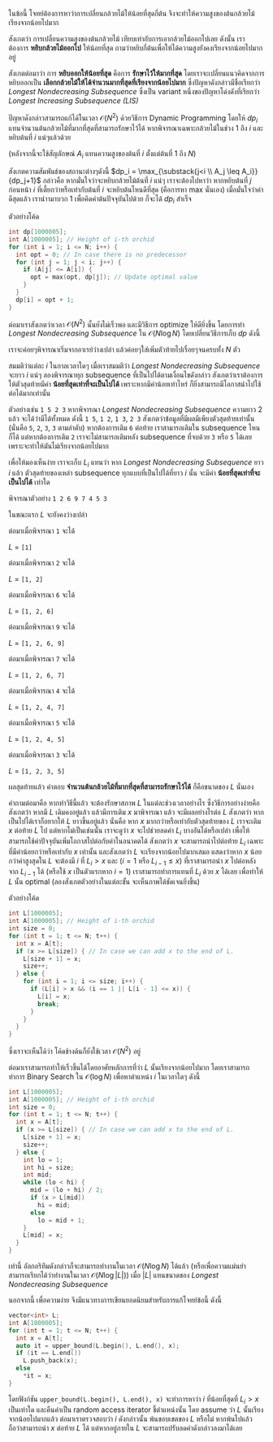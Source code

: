 ในข้อนี้ โจทย์ต้องการหาว่าการเปลี่ยนกล้วยไม้ให้น้อยที่สุดกี่ต้น จึงจะทำให้ความสูงของต้นกล้วยไม้ เรียงจากน้อยไปมาก

สังเกตว่า การเปลี่ยนความสูงของต้นกล้วยไม้ เทียบเท่ากับการเอากล้วยไม้ออกไปเลย ดังนั้น เราต้องการ **หยิบกล้วยไม้ออกไป** ให้น้อยที่สุด ถามว่าหยิบกี่ต้นเพื่อให้ได้ความสูงยังคงเรียงจากน้อยไปมากอยู่

สังเกตต่อมาว่า การ **หยิบออกให้น้อยที่สุด** คือการ **รักษาไว้ให้มากที่สุด** โดยเราจะเปลี่ยนแนวคิดจากการหยิบออกเป็น **เลือกกล้วยไม้ให้ได้จำนวนมากที่สุดที่เรียงจากน้อยไปมาก** ซึ่งปัญหาดังกล่าวมีชื่อเรียกว่า *Longest Nondecreasing Subsequence* ซึ่งเป็น variant หนึ่งของปัญหาโด่งดังที่เรียกว่า *Longest Increasing Subsequence (LIS)* 

ปัญหาดังกล่าวสามารถแก้ได้ในเวลา $\mathcal{O}(N^2)$ ด้วยวิธีการ Dynamic Programming โดยให้ $dp_i$ แทนจำนวนต้นกล้วยไม้ที่มากที่สุดที่สามารถรักษาไว้ได้ หากพิจารณาเฉพาะกล้วยไม้ในช่วง $1$ ถึง $i$ และหยิบต้นที่ $i$ แน่ๆแล้วด้วย

(หลังจากนี้จะใช้สัญลักษณ์ $A_i$ แทนความสูงของต้นที่ $i$ ตั้งแต่ต้นที่ $1$ ถึง $N$)

สังเกตความสัมพันธ์ของสถานะต่างๆดังนี้ $dp_i = \max_{\substack{j<i \\ A_j \leq A_i}}{dp_j+1}$ กล่าวคือ หากมั่นใจว่าจะหยิบกล้วยไม้ต้นที่ $i$ แน่ๆ เราจะต้องไปหาว่า หากหยิบต้นที่ $j$ ก่อนหน้า $i$ ที่เตี้ยกว่าหรือเท่ากับต้นที่ $i$ จะหยิบต้นไหนดีที่สุด (คือการหา max นั่นเอง) เมื่อมั่นใจว่าค่าดีสุดแล้ว เรานำามาบวก 1 เพื่อคิดค่าต้นปัจจุบันไปด้วย ก็จะได้ $dp_i$ สำเร็จ

ตัวอย่างโค้ด

```cpp
int dp[1000005];
int A[1000005]; // Height of i-th orchid
for (int i = 1; i <= N; i++) {
  int opt = 0; // In case there is no predecessor
  for (int j = 1; j < i; j++) {
    if (A[j] <= A[i]) {
      opt = max(opt, dp[j]); // Update optimal value
    }
  }
  dp[i] = opt + 1;
}
```

ต่อมาเราสังเกตว่าเวลา $\mathcal{O}(N^2)$ นั้นยังไม่เร็วพอ และมีวิธีการ optimize ให้ดียิ่งขึ้น โดยการทำ *Longest Nondecreasing Subsequence* ใน $\mathcal{O}(N \log N)$ โดยเปลี่ยนวิธีการเก็บ $dp$ ดังนี้

เราจะค่อยๆพิจารณาเริ่มจากอาเรย์ว่างเปล่า แล้วค่อยๆใส่เพิ่มตัวท้ายไปเรื่อยๆจนครบทั้ง $N$ ตัว

สมมติว่าแต่ละ $i$ ในกาลเวลาใดๆ เมื่อเราสมมติว่า *Longest Nondecreasing Subsequence* จะยาว $i$ แน่ๆ ลองพิจารณาทุก subsequence ที่เป็นไปได้ตามเงื่อนไขดังกล่าว สังเกตว่าเราต้องการให้ตัวสุดท้ายมีค่า **น้อยที่สุดเท่าที่จะเป็นไปได้** เพราะหากมีค่าน้อยเท่าไหร่ ก็ยิ่งสามารถมีโอกาสนำไปใช้ต่อได้มากเท่านั้น

ตัวอย่างเช่น `1 5 2 3` หากพิจารณา *Longest Nondecreasing Subsequence* ความยาว $2$ แล้ว จะได้ว่ามีได้ทั้งหมด ดังนี้ `1 5`, `1 2`, `1 3`, `2 3` สังเกตว่าข้อมูลที่มีผลมีเพียงตัวสุดท้ายเท่านั้น (นั่นคือ `5`, `2`, `3`, `3` ตามลำดับ) หากต้องการเติม `6` ต่อท้าย เราสามารถเติมใน subsequence ไหนก็ได้ แต่หากต้องการเติม `2` เราจะไม่สามารถเติมหลัง subsequence ที่จบด้วย `3` หรือ `5` ได้เลย เพราะจะทำให้มันไม่เรียงจากน้อยไปมาก

เพื่อให้มองเห็นง่าย เราจะเก็บ $L_i$ แทนว่า หาก *Longest Nondecreasing Subsequence* ยาว $i$ แล้ว ตัวสุดท้ายของเหล่า subsequence ทุกแบบที่เป็นไปได้ที่ยาว $i$ นั้น จะมีค่า **น้อยที่สุดเท่าที่จะเป็นไปได้** เท่าใด

พิจารณาตัวอย่าง `1 2 6 9 7 4 5 3`

ในขณะแรก $L$ จะยังคงว่างเปล่า

ต่อมาเมื่อพิจารณา `1` จะได้

$L$ = `[1]`

ต่อมาเมื่อพิจารณา `2` จะได้

$L$ = `[1, 2]`

ต่อมาเมื่อพิจารณา `6` จะได้

$L$ = `[1, 2, 6]`

ต่อมาเมื่อพิจารณา `9` จะได้

$L$ = `[1, 2, 6, 9]`

ต่อมาเมื่อพิจารณา `7` จะได้

$L$ = `[1, 2, 6, 7]`

ต่อมาเมื่อพิจารณา `4` จะได้

$L$ = `[1, 2, 4, 7]`

ต่อมาเมื่อพิจารณา `5` จะได้

$L$ = `[1, 2, 4, 5]`

ต่อมาเมื่อพิจารณา `3` จะได้

$L$ = `[1, 2, 3, 5]`

ผลสุดท้ายแล้ว คำตอบ **จำนวนต้นกล้วยไม้ที่มากที่สุดที่สามารถรักษาไว้ได้** ก็คือขนาดของ $L$ นั่นเอง

คำถามต่อมาคือ หากทำวิธีนี้แล้ว จะต้องรักษาสภาพ $L$ ในแต่ละช่วงเวลาอย่างไร ซึ่งวิธีการอย่างง่ายคือ สังเกตว่า หากมี $L$ เดิมคงอยู่แล้ว แล้วมีการเติม $x$ มาพิจารณา แล้ว จะมีผลอย่างไรต่อ $L$ สังเกตว่า หากเป็นไปได้เราก็อยากให้ $L$ ยาวขึ้นอยู่แล้ว นั่นคือ หาก $x$ มากกว่าหรือเท่ากับตัวสุดท้ายของ $L$ เราจะเติม $x$ ต่อท้าย $L$ ไป แต่หากไม่เป็นเช่นนั้น เราจะดูว่า $x$ จะไปช่วยลดค่า $L_i$ บางอันได้หรือเปล่า เพื่อให้สามารถใช้ค่าปัจจุบันเพิ่มโอกาสไปต่อกับค่าในอนาคตได้ สังเกตว่า $x$ จะสามารถนำไปต่อท้าย $L_i$ เฉพาะที่มีค่าน้อยกว่าหรือเท่ากับ $x$ เท่านั้น และสังเกตว่า $L$ จะเรียงจากน้อยไปมากเสมอ แสดงว่าหาก $x$ น้อยกว่าค่าสูงสุดใน $L$ จะต้องมี $i$ ที่ $L_i > x$ และ ($i = 1$ หรือ $L_{i-1} \leq x$) ที่เราสามารถนำ $x$ ไปต่อหลังจาก $L_{i-1}$ ได้ (หรือใช้ $x$ เป็นตัวแรกหาก $i = 1$) เราสามารถทำการแทนที่ $L_{i}$ ด้วย $x$ ได้เลย เพื่อทำให้ $L$ นั้น optimal (ลองสังเกตตัวอย่างในแต่ละขั้น จะเห็นภาพได้ชัดเจนยิ่งขึ้น)

ตัวอย่างโค้ด

```cpp
int L[1000005];
int A[1000005]; // Height of i-th orchid
int size = 0;
for (int t = 1; t <= N; t++) {
  int x = A[t];
  if (x >= L[size]) { // In case we can add x to the end of L.
    L[size + 1] = x;
    size++;
  } else {
    for (int i = 1; i <= size; i++) {
      if (L[i] > x && (i == 1 || L[i - 1] <= x)) {
        L[i] = x;
        break;
      }
    }
  }
}
```

ซึ่งเราจะเห็นได้ว่า โค้ดข้างต้นก็ยังใช้เวลา $\mathcal{O}(N^2)$ อยู่

ต่อมาเราสามารถทำให้เร็วขึ้นได้โดยอาศัยหลักการที่ว่า $L$ นั้นเรียงจากน้อยไปมาก โดยเราสามารถทำการ Binary Search ใน $\mathcal{O}(\log N)$ เพื่อหาตำแหน่ง $i$ ในเวลาใดๆ ดังนี้

```cpp
int L[1000005];
int A[1000005]; // Height of i-th orchid
int size = 0;
for (int t = 1; t <= N; t++) {
  int x = A[t];
  if (x >= L[size]) { // In case we can add x to the end of L.
    L[size + 1] = x;
    size++;
  } else {
    int lo = 1;
    int hi = size;
    int mid;
    while (lo < hi) {
      mid = (lo + hi) / 2;
      if (x > L[mid])
        hi = mid;
      else
        lo = mid + 1;
    }
    L[mid] = x;
  }
}
```

เท่านี้ อัลกอริทึมดังกล่าวก็จะสามารถทำงานในเวลา $\mathcal{O}(N \log N)$ ได้แล้ว (หรือเพื่อความแม่นยำ สามารถเรียกได้ว่าทำงานในเวลา $\mathcal{O}(N \log |L|)$) เมื่อ $|L|$ แทนขนาดของ *Longest Nondecreasing Subsequence* 

นอกจากนี้ เพื่อความง่าย จึงมีแนวทางการเขียนยอดนิยมสำหรับการแก้โจทย์ข้อนี้ ดังนี้

```cpp
vector<int> L;
int A[1000005];
for (int t = 1; t <= N; t++) {
  int x = A[t];
  auto it = upper_bound(L.begin(), L.end(), x);
  if (it == L.end())
    L.push_back(x);
  else
    *it = x;
}
```

โดยฟังก์ชัน `upper_bound(L.begin(), L.end(), x)` จะทำการหาว่า $i$ ที่น้อยที่สุดที่ $L_i > x$ เป็นเท่าใด และคืนค่าเป็น random access iterator ชี้ตำแหน่งนั้น โดย assume ว่า $L$ นั้นเรียงจากน้อยไปมากแล้ว ต่อมาเราตรวจสอบว่า $i$ ดังกล่าวนั้น พ้นขอบเขตของ $L$ หรือไม่ หากพ้นไปแล้วถือว่าสามารถนำ $x$ ต่อท้าย $L$ ได้ แต่หากอยู่ภายใน $L$ จะสามารถปรับลดค่าดังกล่าวลงมาได้เลย